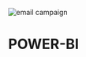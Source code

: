 ![email campaign](https://github.com/Nisha508/POWER-BI/assets/126908995/7ad06e64-710b-4f7f-acdf-660eecd69138)
# POWER-BI
